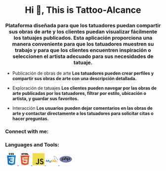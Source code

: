 <h1 align="center">Hi 👋, This is Tattoo-Alcance</h1>
<h3 align="center">Plataforma diseñada para que los tatuadores puedan compartir sus obras de arte y los clientes puedan visualizar fácilmente los tatuajes publicados. Esta aplicación proporciona una manera conveniente para que los tatuadores muestren su trabajo y para que los clientes encuentren inspiración o seleccionen el artista adecuado para sus necesidades de tatuaje.</h3>

- Publicación de obras de arte **Los tatuadores pueden crear perfiles y compartir sus obras de arte con una descripción detallada.**

- Exploración de tatuajes **Los clientes pueden navegar por las obras de arte publicadas por los tatuadores, filtrar por estilo, ubicación o artista, y guardar sus favoritos.**

- Interacción **Los usuarios pueden dejar comentarios en las obras de arte y contactar directamente a los tatuadores para solicitar citas o hacer preguntas.**

<h3 align="left">Connect with me:</h3>
<p align="left">
</p>

<h3 align="left">Languages and Tools:</h3>
<p align="left"> <a href="https://www.w3schools.com/css/" target="_blank" rel="noreferrer"> <img src="https://raw.githubusercontent.com/devicons/devicon/master/icons/css3/css3-original-wordmark.svg" alt="css3" width="40" height="40"/> </a> <a href="https://www.w3.org/html/" target="_blank" rel="noreferrer"> <img src="https://raw.githubusercontent.com/devicons/devicon/master/icons/html5/html5-original-wordmark.svg" alt="html5" width="40" height="40"/> </a> <a href="https://developer.mozilla.org/en-US/docs/Web/JavaScript" target="_blank" rel="noreferrer"> <img src="https://raw.githubusercontent.com/devicons/devicon/master/icons/javascript/javascript-original.svg" alt="javascript" width="40" height="40"/> </a> <a href="https://www.mysql.com/" target="_blank" rel="noreferrer"> <img src="https://raw.githubusercontent.com/devicons/devicon/master/icons/mysql/mysql-original-wordmark.svg" alt="mysql" width="40" height="40"/> </a> <a href="https://www.php.net" target="_blank" rel="noreferrer"> <img src="https://raw.githubusercontent.com/devicons/devicon/master/icons/php/php-original.svg" alt="php" width="40" height="40"/> </a> </p>
